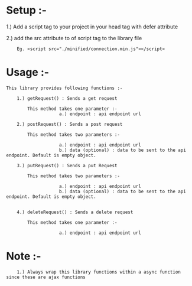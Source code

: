 # Setup :-

1.) Add a script tag to your project in your head tag with defer attribute

2.) add the src attribute to of script tag to the library file

        Eg. <script src="./minified/connection.min.js"></script>

# Usage :- 

    This library provides following functions :-

        1.) getRequest() : Sends a get request
        
            This method takes one parameter :-
                        a.) endpoint : api endpoint url

        2.) postRequest() : Sends a post request
        
            This method takes two parameters :-
                    
                        a.) endpoint : api endpoint url
                        b.) data (optional) : data to be sent to the api endpoint. Default is empty object.
        
        3.) putRequest() : Sends a put Request
        
            This method takes two parameters :-
                    
                        a.) endpoint : api endpoint url
                        b.) data (optional) : data to be sent to the api endpoint. Default is empty object.


        4.) deleteRequest() : Sends a delete request
        
            This method takes one parameter :-
                    
                        a.) endpoint : api endpoint url

# Note :-

        1.) Always wrap this library functions within a async function since these are ajax functions